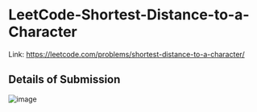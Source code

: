 # LeetCode-Shortest-Distance-to-a-Character
Link: https://leetcode.com/problems/shortest-distance-to-a-character/
## Details of Submission
![image](https://user-images.githubusercontent.com/51401355/216069355-bc15e47a-54b9-4acf-8b2d-8d3dd1131989.png)

